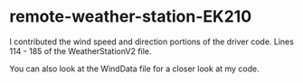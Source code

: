 # remote-weather-station-EK210
I contributed the wind speed and direction portions of the driver code. Lines 114 - 185 of the WeatherStationV2 file.

You can also look at the WindData file for a closer look at my code.
